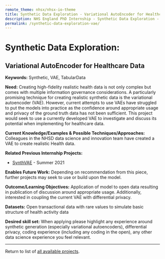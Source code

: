 ```yaml
---
remote_theme: nhsx/nhsx-io-theme
title: Synthetic Data Exploration - Variational AutoEncoder for Healthcare Data
description: NHS England PhD Internship - Synthetic Data Exploration - Variational AutoEncoder for Healthcare Data
permalink: /synthetic-data-exploration-vae/
---
```


# Synthetic Data Exploration: 
## Variational AutoEncoder for Healthcare Data

**Keywords:** Synthetic, VAE, TabularData

**Need:** Creating high-fidelity realistic health data is not only complex but comes with multiple information governance considerations.  A particularly promising technique for creating realistic synthetic data is the variational autoencoder (VAE).  However, current attempts to use VAEs have struggled to put the models into practice as the confidence around appropriate usage and privacy of the ground truth data has not been sufficient.  This project would seek to use a currently developed VAE to investigate and discuss its potential when implementing for healthcare data.  

**Current Knowledge/Examples & Possible Techniques/Approaches:**  Colleagues in the NHSD data science and innovation team have created a VAE to create realistic Health data. 

**Related Previous Internship Projects:** 
- [SynthVAE](https://github.com/nhsx/SynthVAE) - Summer 2021

**Enables Future Work:** Depending on recommendation from this piece, further projects may seek to use or build upon the model.

**Outcome/Learning Objectives:** Application of model to open data resulting in publication of discussion around appropriate usage.  Additionally, interested in coupling the current VAE with differential privacy. 

**Datasets:** Open transactional data with rare values to simulate basic structure of health activity data

**Desired skill set:** When applying please highlight any experience around synthetic generation (especially variational autoencoders), differential privacy, coding experience (including any coding in the open), any other data science experience you feel relevant. 

---
Return to list of [all available projects](https://nhsx.github.io/nhsx-internship-projects/).